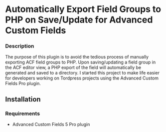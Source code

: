 # Automatically Export Field Groups to PHP on Save/Update for Advanced Custom Fields 


### Description 

The purpose of this plugin is to avoid the tedious process of manually exporting ACF field groups to PHP.  Upon saving/updating a field group in the ACF editor view, a PHP export of the field will automatically be generated and saved to a directory. 
I started this project to make life easier for developers working on Tordpress projects using the Advanced Custom Fields Pro plugin.

## Installation 


### Requirements 

* Advanced Custom Fields 5 Pro plugin
